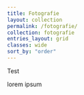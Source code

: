 ```yaml
---
title: Fotografie
layout: collection
permalink: /fotografie/
collection: fotografie
entries_layout: grid
classes: wide
sort_by: "order"
---
```


Test

lorem ipsum
